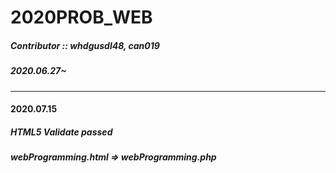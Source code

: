 # 2020PROB_WEB
##### Contributor :: whdgusdl48, can019
##### 2020.06.27~
<hr/>

#### 2020.07.15
##### HTML5 Validate passed
##### webProgramming.html => webProgramming.php

